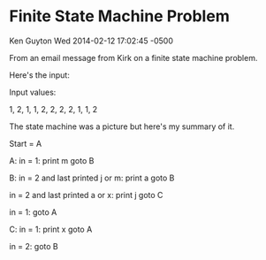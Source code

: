 Finite State Machine Problem
============================



Ken Guyton
Wed 2014-02-12 17:02:45 -0500



From an email message from Kirk on a finite state machine
problem. 

Here's the input:

Input values:

1, 2, 1, 1, 2, 2, 2, 2, 1, 1, 2


The state machine was a picture but here's my summary of it.

Start = A

A:
in = 1:  print m
goto B

B: 
in = 2 and last printed j or m:  print a
goto B

in = 2 and last printed a or x:  print j
goto C

in = 1: 
goto A

C: 
in = 1:  print x
goto A

in = 2:
goto B

